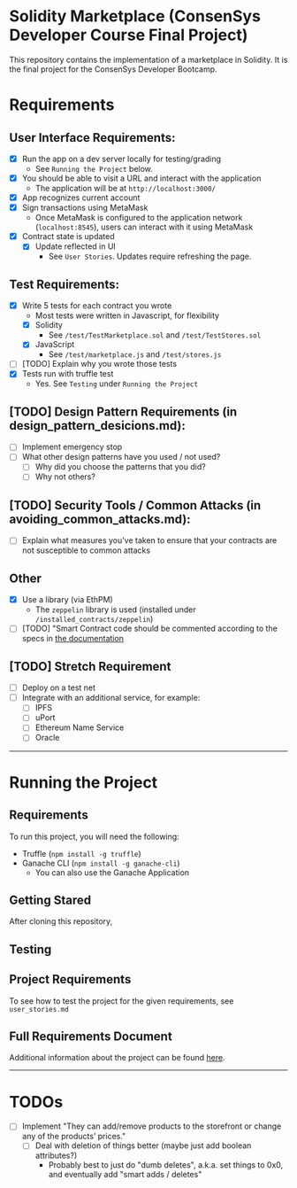 # Solidity Marketplace (ConsenSys Developer Course Final Project)

This repository contains the implementation of a marketplace in Solidity. It is the final project for the ConsenSys Developer Bootcamp. 

# Requirements
## User Interface Requirements:
- [x] Run the app on a dev server locally for testing/grading
	- See `Running the Project` below. 
- [x] You should be able to visit a URL and interact with the application
	- The application will be at `http://localhost:3000/`
- [x] App recognizes current account
- [x] Sign transactions using MetaMask
	- Once MetaMask is configured to the application network (`localhost:8545`), users can interact with it using MetaMask
- [x] Contract state is updated
	- [x] Update reflected in UI
		- See `User Stories`. Updates require refreshing the page.  
 
## Test Requirements:
- [x] Write 5 tests for each contract you wrote
	- Most tests were written in Javascript, for flexibility
	- [x] Solidity 
		- See `/test/TestMarketplace.sol` and `/test/TestStores.sol`
	- [x] JavaScript
		- See `/test/marketplace.js` and `/test/stores.js`
- [ ] [TODO] Explain why you wrote those tests
- [x] Tests run with truffle test
	- Yes. See `Testing` under `Running the Project`
 
## [TODO] Design Pattern Requirements (in design_pattern_desicions.md):
- [ ] Implement emergency stop
- [ ] What other design patterns have you used / not used?
	- [ ] Why did you choose the patterns that you did?
	- [ ] Why not others?
 
## [TODO] Security Tools / Common Attacks (in avoiding_common_attacks.md):
- [ ] Explain what measures you’ve taken to ensure that your contracts are not susceptible to common attacks

## Other
- [x] Use a library (via EthPM)
	- The `zeppelin` library is used (installed under `/installed_contracts/zeppelin`)
- [ ] [TODO] "Smart Contract code should be commented according to the specs in [the documentation](https://solidity.readthedocs.io/en/v0.4.21/layout-of-source-files.html#comments)

## [TODO] Stretch Requirement
- [ ] Deploy on a test net 
- [ ] Integrate with an additional service, for example:
	- [ ] IPFS
	- [ ] uPort
	- [ ] Ethereum Name Service
	- [ ] Oracle

*** 

# Running the Project 

## Requirements 

To run this project, you will need the following:
- Truffle (`npm install -g truffle`)
- Ganache CLI (`npm install -g ganache-cli`)
	- You can also use the Ganache Application

## Getting Stared 

After cloning this repository, 

## Testing 

## Project Requirements 

To see how to test the project for the given requirements, see `user_stories.md`

## Full Requirements Document 

Additional information about the project can be found [here](https://docs.google.com/document/d/12dsvTYtXdjecSX089rx9jO71_CTVfsseVu3ZUumHX2E/edit).

***

# TODOs
- [ ] Implement "They can add/remove products to the storefront or change any of the products’ prices."
	- [ ] Deal with deletion of things better (maybe just add boolean attributes?) 
		- Probably best to just do "dumb deletes", a.k.a. set things to 0x0, and eventually add "smart adds / deletes"


